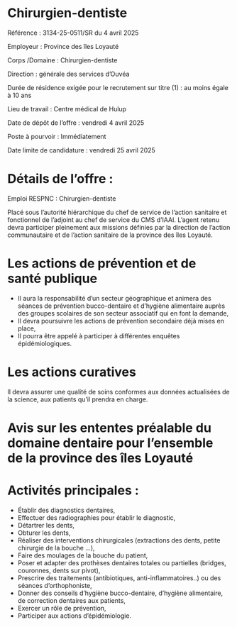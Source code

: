 # Chirurgien-dentiste

Référence : 3134-25-0511/SR du 4 avril 2025

Employeur : Province des îles Loyauté

Corps /Domaine : Chirurgien-dentiste

Direction : générale des services d’Ouvéa

Durée de résidence exigée pour le recrutement sur titre (1) : au moins égale à 10 ans

Lieu de travail : Centre médical de Hulup

Date de dépôt de l’offre : vendredi 4 avril 2025

Poste à pourvoir : Immédiatement

Date limite de candidature : vendredi 25 avril 2025

# Détails de l’offre :

Emploi RESPNC : Chirurgien-dentiste

Placé sous l’autorité hiérarchique du chef de service de l’action sanitaire et fonctionnel de l’adjoint au chef de service du CMS d’IAAI. L’agent retenu devra participer pleinement aux missions définies par la direction de l’action communautaire et de l’action sanitaire de la province des îles Loyauté.

# Les actions de prévention et de santé publique

- Il aura la responsabilité d’un secteur géographique et animera des séances de prévention bucco-dentaire et d’hygiène alimentaire auprès des groupes scolaires de son secteur associatif qui en font la demande,
- Il devra poursuivre les actions de prévention secondaire déjà mises en place,
- Il pourra être appelé à participer à différentes enquêtes épidémiologiques.

# Les actions curatives

Il devra assurer une qualité de soins conformes aux données actualisées de la science, aux patients qu’il prendra en charge.

# Avis sur les ententes préalable du domaine dentaire pour l’ensemble de la province des îles Loyauté

# Activités principales :

- Établir des diagnostics dentaires,
- Effectuer des radiographies pour établir le diagnostic,
- Détartrer les dents,
- Obturer les dents,
- Réaliser des interventions chirurgicales (extractions des dents, petite chirurgie de la bouche …),
- Faire des moulages de la bouche du patient,
- Poser et adapter des prothèses dentaires totales ou partielles (bridges, couronnes, dents sur pivot),
- Prescrire des traitements (antibiotiques, anti-inflammatoires..) ou des séances d’orthophoniste,
- Donner des conseils d’hygiène bucco-dentaire, d’hygiène alimentaire, de correction dentaires aux patients,
- Exercer un rôle de prévention,
- Participer aux actions d’épidémiologie.